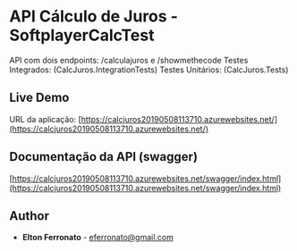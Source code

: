 # API Cálculo de Juros - SoftplayerCalcTest

API com dois endpoints: /calculajuros e /showmethecode
Testes Integrados: (CalcJuros.IntegrationTests)
Testes Unitários: (CalcJuros.Tests) 

## Live Demo

URL da aplicação: [https://calcjuros20190508113710.azurewebsites.net/](https://calcjuros20190508113710.azurewebsites.net/)

## Documentação da API (swagger)

[https://calcjuros20190508113710.azurewebsites.net/swagger/index.html](https://calcjuros20190508113710.azurewebsites.net/swagger/index.html)

## Author

* **Elton Ferronato** - [eferronato@gmail.com](mailto:eferronato@gmail.com)

